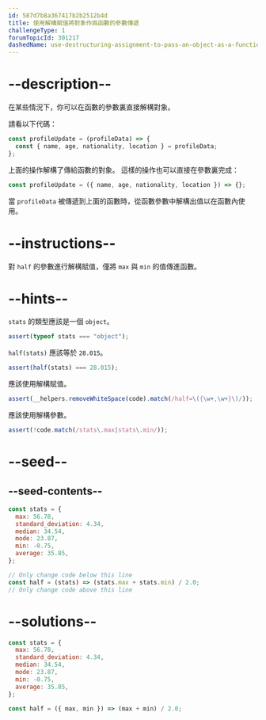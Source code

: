 ```yaml
---
id: 587d7b8a367417b2b2512b4d
title: 使用解構賦值將對象作爲函數的參數傳遞
challengeType: 1
forumTopicId: 301217
dashedName: use-destructuring-assignment-to-pass-an-object-as-a-functions-parameters
---
```


# --description--

在某些情況下，你可以在函數的參數裏直接解構對象。

請看以下代碼：

```js
const profileUpdate = (profileData) => {
  const { name, age, nationality, location } = profileData;
};
```

上面的操作解構了傳給函數的對象。 這樣的操作也可以直接在參數裏完成：

```js
const profileUpdate = ({ name, age, nationality, location }) => {};
```

當 `profileData` 被傳遞到上面的函數時，從函數參數中解構出值以在函數內使用。

# --instructions--

對 `half` 的參數進行解構賦值，僅將 `max` 與 `min` 的值傳進函數。

# --hints--

`stats` 的類型應該是一個 `object`。

```js
assert(typeof stats === "object");
```

`half(stats)` 應該等於 `28.015`。

```js
assert(half(stats) === 28.015);
```

應該使用解構賦值。

```js
assert(__helpers.removeWhiteSpace(code).match(/half=\({\w+,\w+}\)/));
```

應該使用解構參數。

```js
assert(!code.match(/stats\.max|stats\.min/));
```

# --seed--

## --seed-contents--

```js
const stats = {
  max: 56.78,
  standard_deviation: 4.34,
  median: 34.54,
  mode: 23.87,
  min: -0.75,
  average: 35.85,
};

// Only change code below this line
const half = (stats) => (stats.max + stats.min) / 2.0;
// Only change code above this line
```

# --solutions--

```js
const stats = {
  max: 56.78,
  standard_deviation: 4.34,
  median: 34.54,
  mode: 23.87,
  min: -0.75,
  average: 35.85,
};

const half = ({ max, min }) => (max + min) / 2.0;
```

